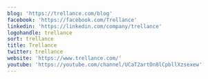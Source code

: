```yaml
---
blog: 'https://trellance.com/blog'
facebook: 'https://facebook.com/Trellance'
linkedin: 'https://linkedin.com/company/trellance'
logohandle: trellance
sort: trellance
title: Trellance
twitter: trellance
website: 'https://www.trellance.com/'
youtube: 'https://youtube.com/channel/UCaT2artOn8lCpbllXzsexew'
---
```

